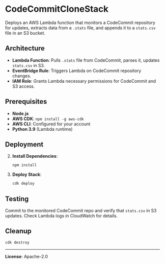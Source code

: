 
# CodeCommitCloneStack

Deploys an AWS Lambda function that monitors a CodeCommit repository for updates, extracts data from a `.stats` file, and appends it to a `stats.csv` file in an S3 bucket.

## Architecture

- **Lambda Function**: Pulls `.stats` file from CodeCommit, parses it, updates `stats.csv` in S3.
- **EventBridge Rule**: Triggers Lambda on CodeCommit repository changes.
- **IAM Role**: Grants Lambda necessary permissions for CodeCommit and S3 access.

## Prerequisites

- **Node.js**
- **AWS CDK**: `npm install -g aws-cdk`
- **AWS CLI**: Configured for your account
- **Python 3.9** (Lambda runtime)

## Deployment

2. **Install Dependencies**:
   ```bash
   npm install
   ```

3. **Deploy Stack**:
   ```bash
   cdk deploy
   ```

## Testing

Commit to the monitored CodeCommit repo and verify that `stats.csv` in S3 updates. Check Lambda logs in CloudWatch for details.

## Cleanup

```bash
cdk destroy
```

---

**License**: Apache-2.0
